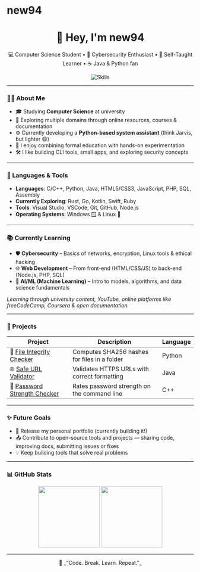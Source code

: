 # new94

<h1 align="center">👋 Hey, I'm new94</h1>
<p align="center">
  💻 Computer Science Student • 🔐 Cybersecurity Enthusiast • 🧠 Self-Taught Learner • ☕ Java & Python fan
</p>

<p align="center">
  <img src="https://skillicons.dev/icons?i=python,java,cpp,html,css,js,php,sql,assembly,nodejs,rust,go,kotlin,swift,ruby,vscode,linux,git&perline=9" alt="Skills" />
</p>

---

### 👨‍💻 About Me

- 🎓 Studying **Computer Science** at university
- 🧠 Exploring multiple domains through online resources, courses & documentation
- ⚙️ Currently developing a **Python-based system assistant** (think Jarvis, but lighter 😄)
- 🌱 I enjoy combining formal education with hands-on experimentation
- 🛠️ I like building CLI tools, small apps, and exploring security concepts

---

### 🔧 Languages & Tools

- **Languages**: C/C++, Python, Java, HTML5/CSS3, JavaScript, PHP, SQL, Assembly
- **Currently Exploring**: Rust, Go, Kotlin, Swift, Ruby
- **Tools**: Visual Studio, VSCode, Git, GitHub, Node.js
- **Operating Systems**: Windows 🪟 & Linux 🐧

---

### 📚 Currently Learning

- 🛡️ **Cybersecurity** – Basics of networks, encryption, Linux tools & ethical hacking  
- 🌐 **Web Development** – From front-end (HTML/CSS/JS) to back-end (Node.js, PHP, SQL)  
- 🤖 **AI/ML (Machine Learning)** – Intro to models, algorithms, and data science fundamentals  

*Learning through university content, YouTube, online platforms like freeCodeCamp, Coursera & open documentation.*

---

### 🚀 Projects

| Project | Description | Language |
|--------|-------------|----------|
| 🔐 [File Integrity Checker](https://github.com/new94/file-integrity-checker-python) | Computes SHA256 hashes for files in a folder | Python |
| 🌐 [Safe URL Validator](https://github.com/new94/Java-Safe-URL-Validator) | Validates HTTPS URLs with correct formatting | Java |
| 🔑 [Password Strength Checker](https://github.com/new94/Password-Strength-Checker-C-) | Rates password strength on the command line | C++ |

---

### ✨ Future Goals

- 🧪 Release my personal portfolio (currently building it!)
- 📤 Contribute to open-source tools and projects — sharing code, improving docs, submitting issues or fixes
- 💡 Keep building tools that solve real problems

---

### 📊 GitHub Stats

<p align="center">
  <img src="https://github-readme-stats.vercel.app/api?username=new94&show_icons=true&theme=tokyonight" height="165" />
  <img src="https://github-readme-stats.vercel.app/api/top-langs/?username=new94&layout=compact&theme=tokyonight" height="165"/>
</p>

---

<p align="center">
  🚀 _"Code. Break. Learn. Repeat."_
</p>

